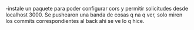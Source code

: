 -instale un paquete para poder configurar cors y permitir solicitudes desde localhost 3000. Se pushearon una banda de cosas q na q ver, solo miren los commits correspondientes al back ahi se ve lo q hice.
